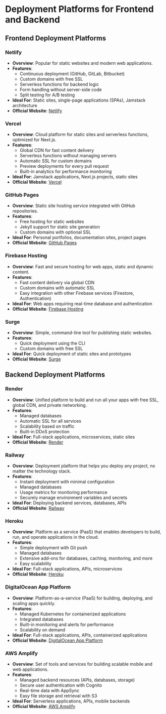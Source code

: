 # Deployment Platforms for Frontend and Backend

## Frontend Deployment Platforms

### Netlify
- **Overview**: Popular for static websites and modern web applications.
- **Features**:
  - Continuous deployment (GitHub, GitLab, Bitbucket)
  - Custom domains with free SSL
  - Serverless functions for backend logic
  - Form handling without server-side code
  - Split testing for A/B testing
- **Ideal For**: Static sites, single-page applications (SPAs), Jamstack architecture
- **Official Website**: [Netlify](https://www.netlify.com/)

### Vercel
- **Overview**: Cloud platform for static sites and serverless functions, optimized for Next.js.
- **Features**:
  - Global CDN for fast content delivery
  - Serverless functions without managing servers
  - Automatic SSL for custom domains
  - Preview deployments for every pull request
  - Built-in analytics for performance monitoring
- **Ideal For**: Jamstack applications, Next.js projects, static sites
- **Official Website**: [Vercel](https://vercel.com/)

### GitHub Pages
- **Overview**: Static site hosting service integrated with GitHub repositories.
- **Features**:
  - Free hosting for static websites
  - Jekyll support for static site generation
  - Custom domains with optional SSL
- **Ideal For**: Personal portfolios, documentation sites, project pages
- **Official Website**: [GitHub Pages](https://pages.github.com/)

### Firebase Hosting
- **Overview**: Fast and secure hosting for web apps, static and dynamic content.
- **Features**:
  - Fast content delivery via global CDN
  - Custom domains with automatic SSL
  - Easy integration with other Firebase services (Firestore, Authentication)
- **Ideal For**: Web apps requiring real-time database and authentication
- **Official Website**: [Firebase Hosting](https://firebase.google.com/products/hosting/)

### Surge
- **Overview**: Simple, command-line tool for publishing static websites.
- **Features**:
  - Quick deployment using the CLI
  - Custom domains with free SSL
- **Ideal For**: Quick deployment of static sites and prototypes
- **Official Website**: [Surge](https://surge.sh/)

## Backend Deployment Platforms

### Render
- **Overview**: Unified platform to build and run all your apps with free SSL, global CDN, and private networking.
- **Features**:
  - Managed databases
  - Automatic SSL for all services
  - Scalability based on traffic
  - Built-in DDoS protection
- **Ideal For**: Full-stack applications, microservices, static sites
- **Official Website**: [Render](https://render.com/)

### Railway
- **Overview**: Deployment platform that helps you deploy any project, no matter the technology stack.
- **Features**:
  - Instant deployment with minimal configuration
  - Managed databases
  - Usage metrics for monitoring performance
  - Securely manage environment variables and secrets
- **Ideal For**: Deploying backend services, databases, APIs
- **Official Website**: [Railway](https://railway.app/)

### Heroku
- **Overview**: Platform as a service (PaaS) that enables developers to build, run, and operate applications in the cloud.
- **Features**:
  - Simple deployment with Git push
  - Managed databases
  - Extensive add-ons for databases, caching, monitoring, and more
  - Easy scalability
- **Ideal For**: Full-stack applications, APIs, microservices
- **Official Website**: [Heroku](https://www.heroku.com/)

### DigitalOcean App Platform
- **Overview**: Platform-as-a-service (PaaS) for building, deploying, and scaling apps quickly.
- **Features**:
  - Managed Kubernetes for containerized applications
  - Integrated databases
  - Built-in monitoring and alerts for performance
  - Scalability on demand
- **Ideal For**: Full-stack applications, APIs, containerized applications
- **Official Website**: [DigitalOcean App Platform](https://www.digitalocean.com/products/app-platform/)

### AWS Amplify
- **Overview**: Set of tools and services for building scalable mobile and web applications.
- **Features**:
  - Managed backend resources (APIs, databases, storage)
  - Secure user authentication with Cognito
  - Real-time data with AppSync
  - Easy file storage and retrieval with S3
- **Ideal For**: Serverless applications, APIs, mobile backends
- **Official Website**: [AWS Amplify](https://aws.amazon.com/amplify/)

